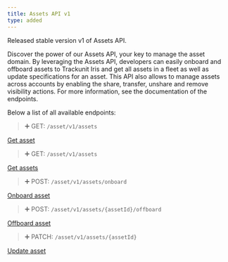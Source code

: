 ```yaml
---
title: Assets API v1
type: added
---
```


Released stable version v1 of Assets API.

Discover the power of our Assets API, your key to manage the asset domain. By leveraging the Assets API, developers can easily onboard and offboard assets to Trackunit Iris and get all assets in a fleet as well as update specifications for an asset. This API also allows to manage assets across accounts by enabling the share, transfer, unshare and remove visibility actions. For more information, see the documentation of the endpoints.

Below a list of all available endpoints:

> ➕ GET: `/asset/v1/assets`

[Get asset](ref:getasset_v1)

> ➕ GET: `/asset/v1/assets`

[Get assets](ref:getassets_v1)

> ➕ POST: `/asset/v1/assets/onboard`

[Onboard asset](ref:onboardasset_v1)

> ➕ POST: `/asset/v1/assets/{assetId}/offboard`

[Offboard asset](ref:offboardasset_v1)

> ➕ PATCH: `/asset/v1/assets/{assetId}`

[Update asset](ref:patchasset_v1)

